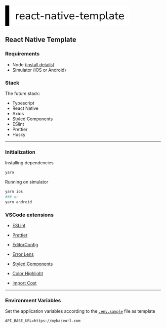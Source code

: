 ![react-native-template](public/react-native-template.png)

## React Native Template


### Requirements

- Node ([install details](https://github.com/nvm-sh/nvm#nvmrc))
- Simulator (iOS or Android)

### Stack

The future stack:

- Typescript
- React Native
- Axios
- Styled Components
- ESlint
- Prettier
- Husky

---

### Initialization

Installing dependencies

```bash
yarn
```

Running on simulator

```bash
yarn ios
### or
yarn android
```

### VSCode extensions

- [ESLint](https://marketplace.visualstudio.com/items?itemName=dbaeumer.vscode-eslint)

- [Prettier](https://marketplace.visualstudio.com/items?itemName=esbenp.prettier-vscode)

- [EditorConfig](https://marketplace.visualstudio.com/items?itemName=EditorConfig.EditorConfig)

- [Error Lens](https://marketplace.visualstudio.com/items?itemName=usernamehw.errorlens)

- [Styled Components](https://marketplace.visualstudio.com/items?itemName=jpoissonnier.vscode-styled-components)

- [Color Highlight](https://marketplace.visualstudio.com/items?itemName=naumovs.color-highlight)

- [Import Cost](https://marketplace.visualstudio.com/items?itemName=wix.vscode-import-cost)

---

### Environment Variables

Set the application variables according to the [`.env.sample`](.env.sample) file as template

```
API_BASE_URL=https://mybaseurl.com
```